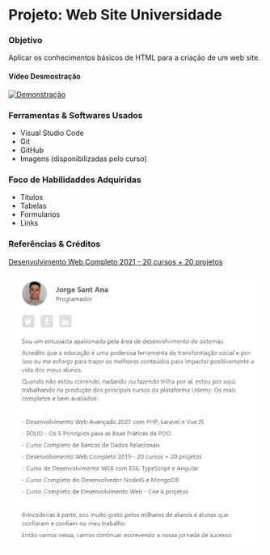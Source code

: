 # Projeto: Web Site Universidade

### Objetivo

Aplicar os conhecimentos básicos de HTML para a criação de um web site.

#### Vídeo Desmostração

[![Demonstração](https://drive.google.com/thumbnail?authuser=0&sz=w1280&id=1xShH23ALBsKFKIQ4O5ANDrPx9sE2-o53)](https://drive.google.com/file/d/1xShH23ALBsKFKIQ4O5ANDrPx9sE2-o53/view?usp=sharing "Demonstração")

### Ferramentas & Softwares Usados

 - Visual Studio Code
 - Git 
 - GitHub
 - Imagens (disponibilizadas pelo curso)

### Foco de Habilidaddes Adquiridas

* Títulos
* Tabelas
* Formularios
* Links

### Referências & Créditos

[Desenvolvimento Web Completo 2021 - 20 cursos + 20 projetos](https://www.udemy.com/share/101WqG2@PW5KVFhYTlIJekRCO2JOVBRu/)

<p>
	<img src="fotos/prof.png">
</p>



